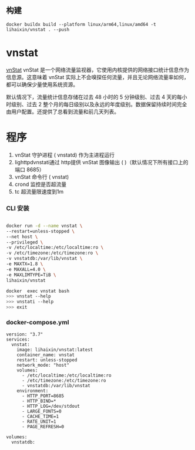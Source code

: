 ## 构建

```
docker buildx build --platform linux/arm64,linux/amd64 -t lihaixin/vnstat . --push
```

vnstat
======

[vnStat][1] vnStat 是一个网络流量监视器，它使用内核提供的网络接口统计信息作为信息源。这意味着 vnStat 实际上不会嗅探任何流量，并且无论网络流量率如何，都可以确保少量使用系统资源。

默认情况下，流量统计信息存储在过去 48 小时的 5 分钟级别、过去 4 天的每小时级别、过去 2 整个月的每日级别以及永远的年度级别。数据保留持续时间完全由用户配置。还提供了总看到流量和前几天列表。

程序
=======
1. vnStat 守护进程 ( vnstatd) 作为主进程运行
2. lighttpdvnstati通过 http提供 vnStat 图像输出 ( )（默认情况下所有接口上的端口 8685）
3. vnStat 命令行 ( vnstat)
4. crond 监控是否超流量
5. tc 超流量限速度到1m

### CLI 安装
```bash

docker run -d --name vnstat \
--restart=unless-stopped \
--net host \
--privileged \
-v /etc/localtime:/etc/localtime:ro \
-v /etc/timezone:/etc/timezone:ro \
-v vnstatdb:/var/lib/vnstat \
-e MAXTX=1.8 \
-e MAXALL=4.0 \
-e MAXLIMTYPE=TiB \
lihaixin/vnstat

docker  exec vnstat bash
>>> vnstat --help
>>> vnstati --help
>>> exit
```
### docker-compose.yml
```
version: "3.7"
services:
  vnstat:
    image: lihaixin/vnstat:latest
    container_name: vnstat
    restart: unless-stopped
    network_mode: "host"
    volumes:
      - /etc/localtime:/etc/localtime:ro
      - /etc/timezone:/etc/timezone:ro
      - vnstatdb:/var/lib/vnstat
    environment:
      - HTTP_PORT=8685
      - HTTP_BIND=*
      - HTTP_LOG=/dev/stdout
      - LARGE_FONTS=0
      - CACHE_TIME=1
      - RATE_UNIT=1
      - PAGE_REFRESH=0

volumes:
  vnstatdb:
  
```

[1]: http://humdi.net/vnstat/
